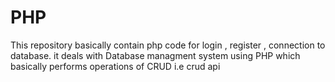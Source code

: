 # PHP
This repository basically contain php code for login , register , connection to database. it deals with Database managment system using PHP which basically performs operations of CRUD i.e crud api
